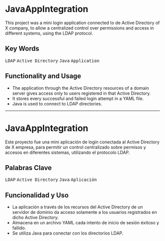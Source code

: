 # JavaAppIntegration
This project was a mini login application connected to de Active Directory of X company, to allow a centralized control over permissions and access in different systems, using the LDAP protocol.

## Key Words
<kbd>LDAP</kbd> <kbd>Active Directory</kbd> <kbd>Java</kbd> <kbd>Application</kbd>
 
 ## Functionality and Usage
- The application through the Active Directory resources of a domain server gives access only to users registered in that Active Directory.
- It stores every successful and failed login attempt in a YAML file.
- Java is used to connect to LDAP directories.

_______________________________________________________________________________

# JavaAppIntegration
Este proyecto fue una mini aplicación de login conectada al Active Directory de X empresa, para permitir un control centralizado sobre permisos y accesos en diferentes sistemas, utilizando el protocolo LDAP.

## Palabras Clave
<kbd>LDAP</kbd> <kbd>Active Directory</kbd> <kbd>Java</kbd> <kbd>Aplicación</kbd>
 
 ## Funcionalidad y Uso
- La aplicación a través de los recursos del Active Directory de un servidor de dominio da acceso solamente a los usuarios registrados en dicho Active Directory.
- Almacena en un archivo YAML cada intento de inicio de sesión éxitoso y fallido.
- Se utiliza Java para conectar con los directorios LDAP.
